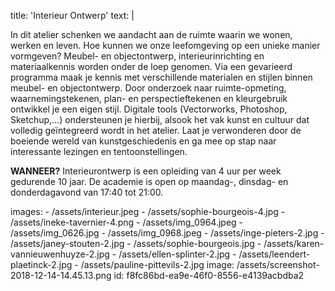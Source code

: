 title: 'Interieur Ontwerp'
text: |
  <p>In dit atelier schenken we aandacht aan de ruimte
  waarin we wonen, werken en leven. Hoe kunnen we
  onze leefomgeving op een unieke manier vormgeven?
  Meubel- en objectontwerp, interieurinrichting en
  materiaalkennis worden onder de loep genomen.
  Via een gevarieerd programma maak je kennis met
  verschillende materialen en stijlen binnen meubel- en
  objectontwerp. Door onderzoek naar ruimte-opmeting,
  waarnemingstekenen, plan- en perspectieftekenen en
  kleurgebruik ontwikkel je een eigen stijl. Digitale tools
  (Vectorworks, Photoshop, Sketchup,...) ondersteunen
  je hierbij, alsook het vak kunst en cultuur dat volledig
  geïntegreerd wordt in het atelier.
  Laat je verwonderen door de boeiende wereld
  van kunstgeschiedenis en ga mee op stap naar
  interessante lezingen en tentoonstellingen.
  </p>
  <p>
  	<strong>WANNEER?</strong> Interieurontwerp is een opleiding van
  4 uur per week gedurende 10 jaar.
  De academie is open op maandag-, dinsdag- en
  donderdagavond van 17:40 tot 21:00.
  </p>
images:
  - /assets/interieur.jpeg
  - /assets/sophie-bourgeois-4.jpg
  - /assets/ineke-tavernier-4.png
  - /assets/img_0964.jpeg
  - /assets/img_0626.jpg
  - /assets/img_0968.jpeg
  - /assets/inge-pieters-2.jpg
  - /assets/janey-stouten-2.jpg
  - /assets/sophie-bourgeois.jpg
  - /assets/karen-vannieuwenhuyze-2.jpg
  - /assets/ellen-splinter-2.jpg
  - /assets/leendert-plaetinck-2.jpg
  - /assets/pauline-pittevils-2.jpg
image: /assets/screenshot-2018-12-14-14.45.13.png
id: f8fc86bd-ea9e-46f0-8556-e4139acbdba2
